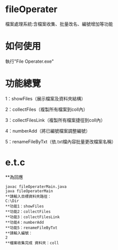 # fileOperater
檔案處理系統:含檔案收集、批量改名、編號增加等功能
# 如何使用
執行"File Operater.exe"
# 功能總覽
1：showFiles（展示檔案及資料夾結構）

2：collectFiles（複製所有檔案到coll內）

3：collectFilesLink（複製所有檔案捷徑到coll內）

4：numberAdd（將已編號檔案調整編號）

5：renameFileByTxt（依.txt檔內容批量更改檔案名稱）

# e.t.c
**為回應
    
    javac fileOperaterMain.java
    java fileOperaterMain
    **請輸入目標資料夾路徑：
    C:\Dir
    **功能1：showFiles
    **功能2：collectFiles
    **功能3：collectFilesLink
    **功能4：numberAdd
    **功能5：renameFileByTxt
    **請輸入編號：
    2
    **檔案收集完成 資料夾：coll
